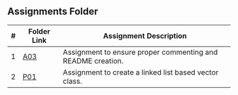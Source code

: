 ##  Assignments Folder

|   #   | Folder Link | Assignment Description |
| :---: | ----------- | ---------------------- |
|  1    | [A03](https://github.com/Sudhir0228/2143-Object-Oriented-Programming-Ray/tree/main/Assignments/A03)| Assignment to ensure proper commenting and README creation. |
|  2    | [P01](https://github.com/Sudhir0228/2143-Object-Oriented-Programming-Ray/tree/main/Assignments/P01)| Assignment to create a linked list based vector class. |
